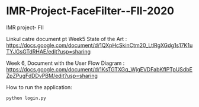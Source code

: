 # IMR-Project-FaceFilter--FII-2020
IMR project- FII

Linkul catre document pt Week5 State of the Art : 
https://docs.google.com/document/d/1QXpHcSkinCtm20_LtlRgXGdg1s17K1uTYJGsGTdRHAE/edit?usp=sharing

Week 6, Document with the User Flow Diagram : 
https://docs.google.com/document/d/1KsTGTXGq_WjgEVDFabKflPTpUSdbEZpZPugFdDDvPBM/edit?usp=sharing


How to run the application:

``` 
python login.py 
```

